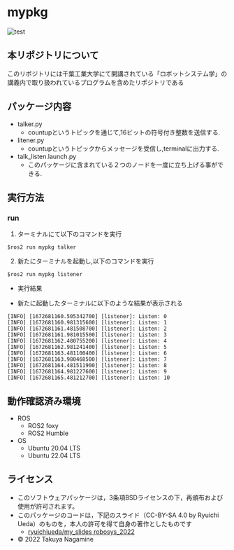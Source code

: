 # mypkg
![test](https://github.com/TakuyaNagamine/mypkg/actions/workflows/test.yml/badge.svg)
## 本リポジトリについて
このリポジトリには千葉工業大学にて開講されている「ロボットシステム学」の講義内で取り扱われているプログラムを含めたリポジトリである
## パッケージ内容
- talker.py
  - countupというトピックを通じて,16ビットの符号付き整数を送信する.
- litener.py
  - countupというトピックからメッセージを受信し,terminalに出力する. 
- talk_listen.launch.py
  - このパッケージに含まれている２つのノードを一度に立ち上げる事ができる.
## 実行方法
### run
1. ターミナルにて以下のコマンドを実行
  ```
  $ros2 run mypkg talker
  ```
2. 新たにターミナルを起動し,以下のコマンドを実行
  ```
  $ros2 run mypkg listener
  ```
* 実行結果
- 新たに起動したターミナルに以下のような結果が表示される
```
[INFO] [1672681160.505342700] [listener]: Listen: 0
[INFO] [1672681160.981315600] [listener]: Listen: 1
[INFO] [1672681161.481508700] [listener]: Listen: 2
[INFO] [1672681161.981015500] [listener]: Listen: 3
[INFO] [1672681162.480755200] [listener]: Listen: 4
[INFO] [1672681162.981241400] [listener]: Listen: 5
[INFO] [1672681163.481100400] [listener]: Listen: 6
[INFO] [1672681163.980468500] [listener]: Listen: 7
[INFO] [1672681164.481511900] [listener]: Listen: 8
[INFO] [1672681164.981227600] [listener]: Listen: 9
[INFO] [1672681165.481212700] [listener]: Listen: 10
```
## 動作確認済み環境
- ROS
  - ROS2 foxy
  - ROS2 Humble
- OS
  - Ubuntu 20.04 LTS  
  - Ubuntu 22.04 LTS  
## ライセンス
  - このソフトウェアパッケージは，3条項BSDライセンスの下，再頒布および使用が許可されます。
  - このパッケージのコードは，下記のスライド（CC-BY-SA 4.0 by Ryuichi Ueda）のものを，本人の許可を得て自身の著作としたものです
    - [ryuichiueda/my_slides robosys_2022](https://github.com/ryuichiueda/my_slides/tree/master/robosys_2022)
  - © 2022 Takuya Nagamine
